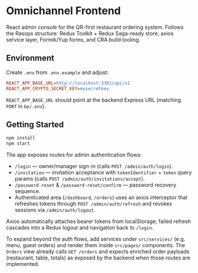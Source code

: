 # Omnichannel Frontend

React admin console for the QR-first restaurant ordering system. Follows the Rasops structure: Redux Toolkit + Redux Saga-ready store, axios service layer, Formik/Yup forms, and CRA build tooling.

## Environment

Create `.env` from `.env.example` and adjust:

```ini
REACT_APP_BASE_URL=http://localhost:3301/api/v1
REACT_APP_CRYPTO_SECRET_KEY=mysecretkey
```

`REACT_APP_BASE_URL` should point at the backend Express URL (matching `PORT` in `be/.env`).

## Getting Started

```bash
npm install
npm start
```

The app exposes routes for admin authentication flows:

- `/login` — owner/manager sign-in (calls `POST /admin/auth/login`).
- `/invitation` — invitation acceptance with `tokenIdentifier` + `token` query params (calls `POST /admin/auth/invitations/accept`).
- `/password-reset` & `/password-reset/confirm` — password recovery sequence.
- Authenticated area (`/dashboard`, `/orders`) uses an axios interceptor that refreshes tokens through `POST /admin/auth/refresh` and revokes sessions via `/admin/auth/logout`.

Axios automatically attaches bearer tokens from localStorage; failed refresh cascades into a Redux logout and navigation back to `/login`.

To expand beyond the auth flows, add services under `src/services/` (e.g. menu, guest orders) and render them inside `src/pages/` components. The `Orders` view already calls `GET /orders` and expects enriched order payloads (restaurant, table, totals) as exposed by the backend when those routes are implemented.
